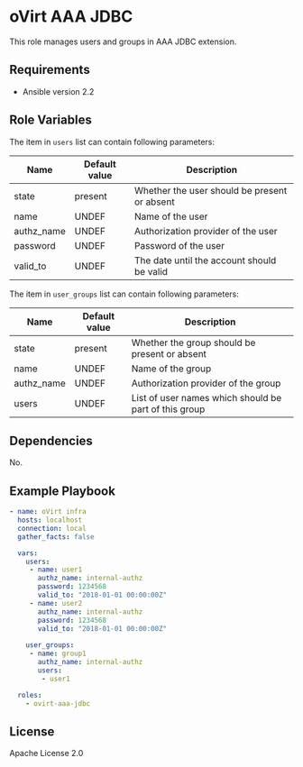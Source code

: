 oVirt AAA JDBC
==============

This role manages users and groups in AAA JDBC extension.

Requirements
------------

 * Ansible version 2.2

Role Variables
--------------

The item in `users` list can contain following parameters:

| Name          | Default value  | Description                           |
|---------------|----------------|---------------------------------------|
| state         | present        | Whether the user should be present or absent |
| name          | UNDEF          | Name of the user                      |
| authz_name    | UNDEF          | Authorization provider of the user    |
| password      | UNDEF          | Password of the user                  |
| valid_to      | UNDEF          | The date until the account should be valid |

The item in `user_groups` list can contain following parameters:

| Name          | Default value  | Description                           |
|---------------|----------------|---------------------------------------|
| state         | present        | Whether the group should be present or absent |
| name          | UNDEF          | Name of the group                     |
| authz_name    | UNDEF          | Authorization provider of the group   |
| users         | UNDEF          | List of user names which should be part of this group |

Dependencies
------------

No.

Example Playbook
----------------

```yaml
- name: oVirt infra
  hosts: localhost
  connection: local
  gather_facts: false

  vars:
    users:
     - name: user1
       authz_name: internal-authz
       password: 1234568
       valid_to: "2018-01-01 00:00:00Z"
     - name: user2
       authz_name: internal-authz
       password: 1234568
       valid_to: "2018-01-01 00:00:00Z"
    
    user_groups:
     - name: group1
       authz_name: internal-authz
       users:
        - user1

  roles:
    - ovirt-aaa-jdbc
```

License
-------

Apache License 2.0
